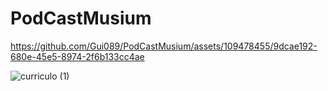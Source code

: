 <h1>PodCastMusium</h1>


 https://github.com/Gui089/PodCastMusium/assets/109478455/9dcae192-680e-45e5-8974-2f6b133cc4ae


![curriculo (1)](https://github.com/Gui089/PodCastMusium/assets/109478455/1f7c63c2-bbaa-45a8-95c4-f3d74f029c40)
